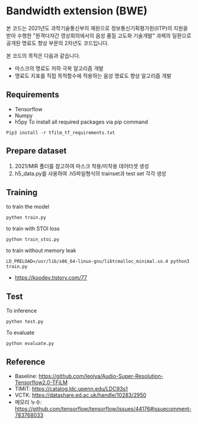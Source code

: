 # Bandwidth extension (BWE)
본 코드는 2021년도 과학기술통신부의 재원으로 정보통신기획평가원(IITP)의 지원을 받아 수행한 "원격다자간 영상회의에서의 음성 품질 고도화 기술개발" 과제의 일환으로 공개된 명료도 향상 부문의 2차년도 코드입니다. 

본 코드의 목적은 다음과 같습니다.
* 마스크의 명료도 저하 극복 알고리즘 개발
* 명료도 지표를 직접 목적함수에 적용하는 음성 명료도 향상 알고리즘 개발

## Requirements
* Tensorflow
* Numpy
* h5py
To install all required packages via pip command
```
Pip3 install -r tfilm_tf_requirements.txt
```

## Prepare dataset
1. 2021/MIR 폴더를 참고하여 마스크 착용/미착용 데어터셋 생성
2. h5_data.py를 사용하여 .h5파일형식의 trainset과 test set 각각 생성

## Training
to train the model
```
python train.py
```
to train with STOI loss
```
python train_stoi.py
```
to train without memory leak
```
LD_PRELOAD=/usr/lib/x86_64-linux-gnu/libtcmalloc_minimal.so.4 python3 train.py
```
* https://koodev.tistory.com/77

## Test
To inference
```
python test.py
```
To evaluate 
```
python evaluate.py
```

## Reference
* Baseline: https://github.com/leolya/Audio-Super-Resolution-Tensorflow2.0-TFiLM
* TIMIT: https://catalog.ldc.upenn.edu/LDC93s1
* VCTK: https://datashare.ed.ac.uk/handle/10283/2950
* 메모리 누수: https://github.com/tensorflow/tensorflow/issues/44176#issuecomment-783768033
